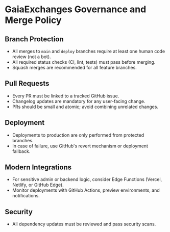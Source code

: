# GaiaExchanges Governance and Merge Policy

## Branch Protection

- All merges to `main` and `deploy` branches require at least one human code review (not a bot).
- All required status checks (CI, lint, tests) must pass before merging.
- Squash merges are recommended for all feature branches.

## Pull Requests

- Every PR must be linked to a tracked GitHub issue.
- Changelog updates are mandatory for any user-facing change.
- PRs should be small and atomic; avoid combining unrelated changes.

## Deployment

- Deployments to production are only performed from protected branches.
- In case of failure, use GitHub's revert mechanism or deployment fallback.

## Modern Integrations

- For sensitive admin or backend logic, consider Edge Functions (Vercel, Netlify, or GitHub Edge).
- Monitor deployments with GitHub Actions, preview environments, and notifications.

## Security

- All dependency updates must be reviewed and pass security scans.